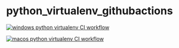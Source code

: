 # python_virtualenv_githubactions

[![windows python virtualenv CI workflow](https://github.com/githubfoam/python_virtualenv_githubactions/actions/workflows/python-virtualenv-workflow-windows.yml/badge.svg?branch=main)](https://github.com/githubfoam/python_virtualenv_githubactions/actions/workflows/python-virtualenv-workflow-windows.yml)  

[![macos python virtualenv CI workflow ](https://github.com/githubfoam/python_virtualenv_githubactions/actions/workflows/python-virtualenv-workflow-macos.yml/badge.svg?branch=main)](https://github.com/githubfoam/python_virtualenv_githubactions/actions/workflows/python-virtualenv-workflow-macos.yml)
